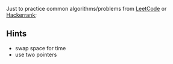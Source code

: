 Just to practice common algorithms/problems from [LeetCode](https://leetcode.com/) or [Hackerrank](https://www.hackerrank.com/);

## Hints

- swap space for time
- use two pointers